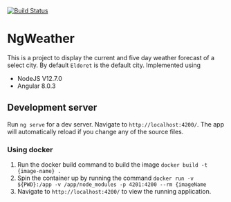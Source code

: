 [![Build Status](https://travis-ci.org/donaldkibet/ng-weather.svg?branch=master)](https://travis-ci.org/donaldkibet/ng-weather)
# NgWeather

This is a project to display the current and five day weather forecast of a select city. By default `Eldoret` is the default city. Implemented using
* NodeJS V12.7.0
* Angular 8.0.3

## Development server

Run `ng serve` for a dev server. Navigate to `http://localhost:4200/`. The app will automatically reload if you change any of the source files.

### Using docker

1. Run the docker build command to build the image `docker build -t {image-name} .`
2. Spin the container up by running the command  `docker run -v ${PWD}:/app -v /app/node_modules -p 4201:4200 --rm {imageName`
3. Navigate to `http://localhost:4200/` to view the running application.


